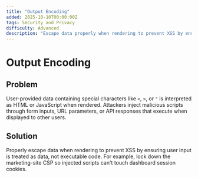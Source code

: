 ```yaml
---
title: "Output Encoding"
added: 2025-10-10T00:00:00Z
tags: Security and Privacy
difficulty: Advanced
description: "Escape data properly when rendering to prevent XSS by ensuring user input is treated as data, not executable code."
---
```

# Output Encoding

## Problem

User-provided data containing special characters like `<`, `>`, or `"` is interpreted as HTML or JavaScript when rendered. Attackers inject malicious scripts through form inputs, URL parameters, or API responses that execute when displayed to other users.

## Solution

Properly escape data when rendering to prevent XSS by ensuring user input is treated as data, not executable code. For example, lock down the marketing-site CSP so injected scripts can't touch dashboard session cookies.
